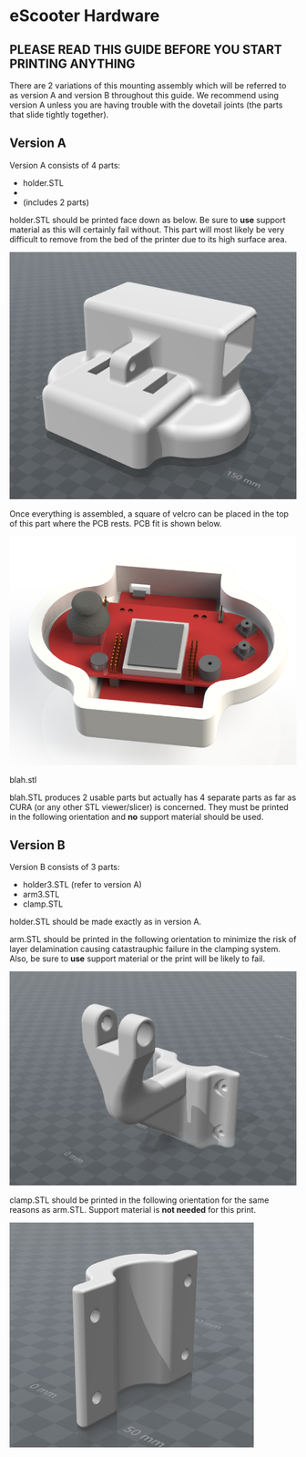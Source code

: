 # eScooter Hardware
## PLEASE READ THIS GUIDE BEFORE YOU START PRINTING ANYTHING

There are 2 variations of this mounting assembly which will be referred to as version A and version B throughout this guide. We recommend using version A unless you are having trouble with the dovetail joints (the parts that slide tightly together).

## Version A

Version A consists of 4 parts:
* holder.STL
* 
*  (includes 2 parts)

holder.STL should be printed face down as below. Be sure to **use** support material as this will certainly fail without. This part will most likely be very difficult to remove from the bed of the printer due to its high surface area.

![holder.STL orientation](images/holder_orientation.png)

Once everything is assembled, a square of velcro can be placed in the top of this part where the PCB rests. PCB fit is shown below.

![PCB fit inside holder.STL](images/pcb_fit3.png)

blah.stl

blah.STL produces 2 usable parts but actually has 4 separate parts as far as CURA (or any other STL viewer/slicer) is concerned. They must be printed in the following orientation and **no** support material should be used.

## Version B

Version B consists of 3 parts:
* holder3.STL (refer to version A)
* arm3.STL
* clamp.STL

holder.STL should be made exactly as in version A.

arm.STL should be printed in the following orientation to minimize the risk of layer delamination causing catastrauphic failure in the clamping system. Also, be sure to **use** support material or the print will be likely to fail.

![arm.STL orientation](images/arm_orientation.png)

clamp.STL should be printed in the following orientation for the same reasons as arm.STL. Support material is **not needed** for this print.

![clamp.STL orientation](images/clamp_orientation.png)

